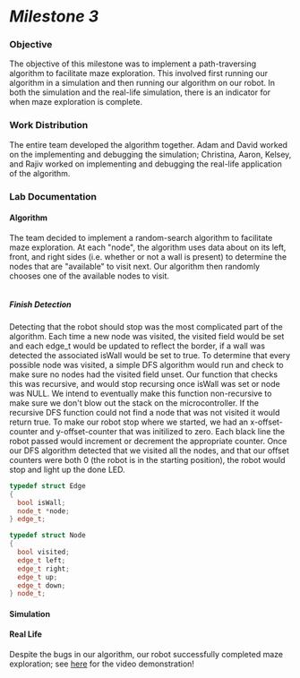 # __*Milestone 3*__

### Objective
The objective of this milestone was to implement a path-traversing algorithm to facilitate maze exploration. This involved first running our algorithm in a simulation and then running our algorithm on our robot. In both the simulation and the real-life simulation, there is an indicator for when maze exploration is complete.

### Work Distribution
The entire team developed the algorithm together. Adam and David worked on the implementing and debugging the simulation; Christina, Aaron, Kelsey, and Rajiv worked on implementing and debugging the real-life application of the algorithm.

### Lab Documentation

#### Algorithm
The team decided to implement a random-search algorithm to facilitate maze exploration. At each "node", the algorithm uses data about on its left, front, and right sides (i.e. whether or not a wall is present) to determine the nodes that are "available" to visit next. Our algorithm then randomly chooses one of the available nodes to visit.

```c++
```

##### Finish Detection
Detecting that the robot should stop was the most complicated part of the algorithm. Each time a new node was visited, the visited field would be set and each edge_t would be updated to reflect the border, if a wall was detected the associated isWall would be set to true. To determine that every possible node was visited, a simple DFS algorithm would run and check to make sure no nodes had the visited field unset. Our function that checks this was recursive, and would stop recursing once isWall was set or node was NULL. We intend to eventually make this function non-recursive to make sure we don't blow out the stack on the microcontroller. If the recursive DFS function could not find a node that was not visited it would return true. To make our robot stop where we started, we had an x-offset-counter and y-offset-counter that was initilized to zero. Each black line the robot passed would increment or decrement the appropriate counter. Once our DFS algorithm detected that we visited all the nodes, and that our offset counters were both 0 (the robot is in the starting position), the robot would stop and light up the done LED.

```c++
typedef struct Edge
{
  bool isWall;
  node_t *node;
} edge_t;

typedef struct Node
{
  bool visited;
  edge_t left;
  edge_t right;
  edge_t up;
  edge_t down;
} node_t;
```


#### Simulation

#### Real Life
Despite the bugs in our algorithm, our robot successfully completed maze exploration; see [here]() for the video demonstration!
